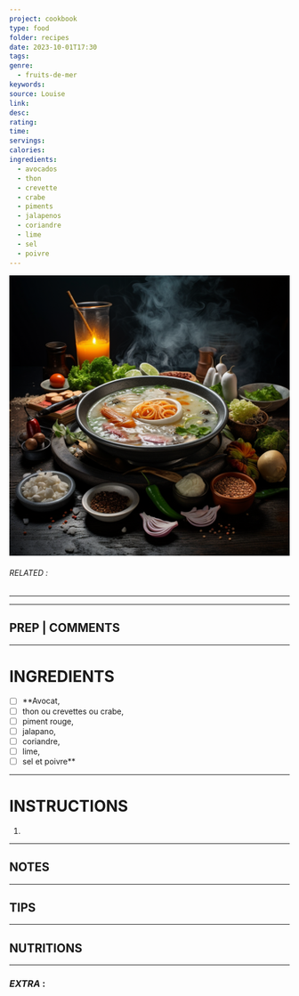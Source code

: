 ```yaml
---
project: cookbook
type: food
folder: recipes
date: 2023-10-01T17:30
tags: 
genre:
  - fruits-de-mer
keywords: 
source: Louise
link: 
desc: 
rating: 
time: 
servings: 
calories: 
ingredients:
  - avocados
  - thon
  - crevette
  - crabe
  - piments
  - jalapenos
  - coriandre
  - lime
  - sel
  - poivre
---
```


![IMAGE](_default.png)

###### *RELATED* : 
---


---
## PREP | COMMENTS



---
# INGREDIENTS

- [ ] **Avocat,
- [ ] thon ou crevettes ou crabe, 
- [ ] piment rouge,
- [ ] jalapano,
- [ ] coriandre,
- [ ] lime,
- [ ] sel et poivre**

---
# INSTRUCTIONS

1. 

---
## NOTES



---
## TIPS



---
## NUTRITIONS



---
### *EXTRA* :




